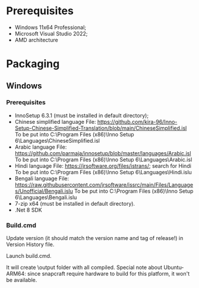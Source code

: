 # Prerequisites

- Windows 11x64 Professional;
- Microsoft Visual Studio 2022;
- AMD architecture

# Packaging

## Windows

### Prerequisites

- InnoSetup 6.3.1 (must be installed in default directory);
- Chinese simplified language
File: https://github.com/kira-96/Inno-Setup-Chinese-Simplified-Translation/blob/main/ChineseSimplified.isl
To be put into
C:\Program Files (x86)\Inno Setup 6\Languages\ChineseSimplified.isl
- Arabic language
File: https://github.com/parmaja/innosetup/blob/master/languages/Arabic.isl
To be put into
C:\Program Files (x86)\Inno Setup 6\Languages\Arabic.isl
- Hindi language
File: https://jrsoftware.org/files/istrans/; search for Hindi
To be put into
C:\Program Files (x86)\Inno Setup 6\Languages\Hindi.islu
- Bengali language
File: https://raw.githubusercontent.com/jrsoftware/issrc/main/Files/Languages/Unofficial/Bengali.islu
To be put into
C:\Program Files (x86)\Inno Setup 6\Languages\Bengali.islu
- 7-zip x64 (must be installed in default directory).
- .Net 8 SDK

### Build.cmd

Update version (it should match the version name and tag of release!) in Version History file. 

Launch build.cmd.

It will create <root>\output folder with all compiled.
Special note about Ubuntu-ARM64: since snapcraft require hardware to build for this platform, it won't be available.
